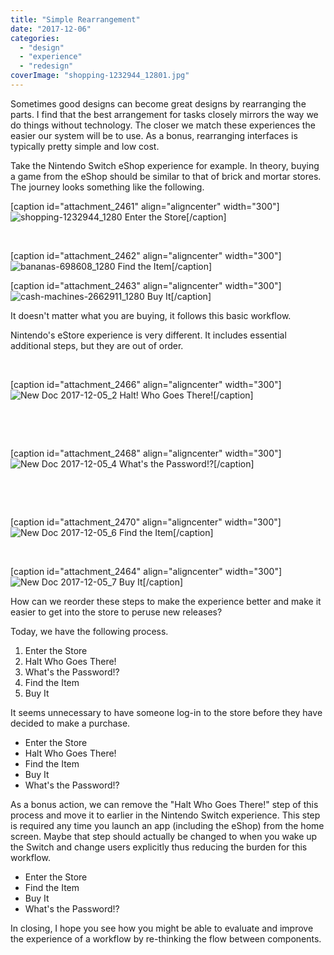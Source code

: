 ```yaml
---
title: "Simple Rearrangement"
date: "2017-12-06"
categories: 
  - "design"
  - "experience"
  - "redesign"
coverImage: "shopping-1232944_12801.jpg"
---
```


Sometimes good designs can become great designs by rearranging the parts. I find that the best arrangement for tasks closely mirrors the way we do things without technology. The closer we match these experiences the easier our system will be to use. As a bonus, rearranging interfaces is typically pretty simple and low cost.

Take the Nintendo Switch eShop experience for example. In theory, buying a game from the eShop should be similar to that of brick and mortar stores. The journey looks something like the following.

\[caption id="attachment\_2461" align="aligncenter" width="300"\]![shopping-1232944_1280](https://joshualowrycom.files.wordpress.com/2017/12/shopping-1232944_1280.jpg?w=300) Enter the Store\[/caption\]

 

\[caption id="attachment\_2462" align="aligncenter" width="300"\]![bananas-698608_1280](https://joshualowrycom.files.wordpress.com/2017/12/bananas-698608_1280.jpg?w=300) Find the Item\[/caption\]

\[caption id="attachment\_2463" align="aligncenter" width="300"\]![cash-machines-2662911_1280](https://joshualowrycom.files.wordpress.com/2017/12/cash-machines-2662911_1280.png?w=300) Buy It\[/caption\]

It doesn't matter what you are buying, it follows this basic workflow.

Nintendo's eStore experience is very different. It includes essential additional steps, but they are out of order.

 

\[caption id="attachment\_2466" align="aligncenter" width="300"\]![New Doc 2017-12-05_2](https://joshualowrycom.files.wordpress.com/2017/12/new-doc-2017-12-05_2.jpg?w=300) Halt! Who Goes There!\[/caption\]

 

 

\[caption id="attachment\_2468" align="aligncenter" width="300"\]![New Doc 2017-12-05_4](https://joshualowrycom.files.wordpress.com/2017/12/new-doc-2017-12-05_4.jpg?w=300) What's the Password!?\[/caption\]

 

 

\[caption id="attachment\_2470" align="aligncenter" width="300"\]![New Doc 2017-12-05_6](https://joshualowrycom.files.wordpress.com/2017/12/new-doc-2017-12-05_6.jpg?w=300) Find the Item\[/caption\]

 

\[caption id="attachment\_2464" align="aligncenter" width="300"\]![New Doc 2017-12-05_7](https://joshualowrycom.files.wordpress.com/2017/12/new-doc-2017-12-05_7.jpg?w=300) Buy It\[/caption\]

How can we reorder these steps to make the experience better and make it easier to get into the store to peruse new releases?

Today, we have the following process.

1. Enter the Store
2. Halt Who Goes There!
3. What's the Password!?
4. Find the Item
5. Buy It

It seems unnecessary to have someone log-in to the store before they have decided to make a purchase.

- Enter the Store
- Halt Who Goes There!
- Find the Item
- Buy It
- What's the Password!?

As a bonus action, we can remove the "Halt Who Goes There!" step of this process and move it to earlier in the Nintendo Switch experience. This step is required any time you launch an app (including the eShop) from the home screen. Maybe that step should actually be changed to when you wake up the Switch and change users explicitly thus reducing the burden for this workflow.

- Enter the Store
- Find the Item
- Buy It
- What's the Password!?

In closing, I hope you see how you might be able to evaluate and improve the experience of a workflow by re-thinking the flow between components.
